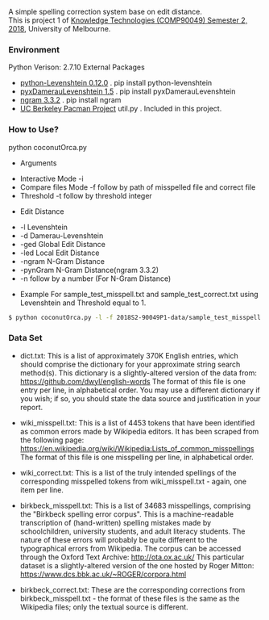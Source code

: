 A simple spelling correction system base on edit distance.   
This is project 1 of [Knowledge Technologies (COMP90049) Semester 2, 2018](https://handbook.unimelb.edu.au/subjects/comp90049), University of Melbourne.

### Environment
Python Verison: 2.7.10
External Packages
* [python-Levenshtein 0.12.0](https://github.com/ztane/python-Levenshtein) . 
pip install python-levenshtein
* [pyxDamerauLevenshtein 1.5](https://github.com/gfairchild/pyxDamerauLevenshtein) . 
pip install pyxDamerauLevenshtein
* [ngram 3.3.2](https://github.com/gpoulter/python-ngram) . 
pip install ngram
* [UC Berkeley Pacman Project](http://ai.berkeley.edu/search.html) util.py . 
Included in this project.

### How to Use?
python coconutOrca.py

* Arguments
- Interactive Mode
-i
- Compare files Mode
-f follow by path of misspelled file and correct file
- Threshold
  -t follow by threshold integer
* Edit Distance
- -l Levenshtein
- -d Damerau-Levenshtein
- -ged Global Edit Distance
- -led Local Edit Distance
- -ngram N-Gram Distance
- -pynGram N-Gram Distance(ngram 3.3.2)
- -n follow by a number (For N-Gram Distance)

* Example
For sample_test_misspell.txt and sample_test_correct.txt using Levenshtein and Threshold equal to 1.
```sh
$ python coconutOrca.py -l -f 2018S2-90049P1-data/sample_test_misspell.txt 2018S2-90049P1-data/sample_test_correct.txt -t 1
```

### Data Set
- dict.txt: This is a list of approximately 370K English entries, which should
  comprise the dictionary for your approximate string search method(s). This
  dictionary is a slightly-altered version of the data from:
  https://github.com/dwyl/english-words
  The format of this file is one entry per line, in alphabetical order.
  You may use a different dictionary if you wish; if so, you should state
  the data source and justification in your report.

- wiki_misspell.txt: This is a list of 4453 tokens that have been identified
  as common errors made by Wikipedia editors. It has been scraped from the
  following page:
  https://en.wikipedia.org/wiki/Wikipedia:Lists_of_common_misspellings
  The format of this file is one misspelling per line, in alphabetical
  order.
- wiki_correct.txt: This is a list of the truly intended spellings of the
  corresponding misspelled tokens from wiki_misspell.txt - again, one item
  per line.

- birkbeck_misspell.txt: This is a list of 34683 misspellings, comprising
  the "Birkbeck spelling error corpus". This is a machine-readable
  transcription of (hand-written) spelling mistakes made by schoolchildren,
  university students, and adult literacy students. The nature of these
  errors will probably be quite different to the typographical errors from
  Wikipedia.
  The corpus can be accessed through the Oxford Text Archive:
  http://ota.ox.ac.uk/
  This particular dataset is a slightly-altered version of the one hosted by
  Roger Mitton:
  https://www.dcs.bbk.ac.uk/~ROGER/corpora.html
- birkbeck_correct.txt: These are the corresponding corrections from
  birkbeck_misspell.txt - the format of these files is the same as the
  Wikipedia files; only the textual source is different.
